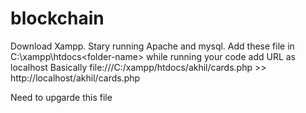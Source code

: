 # blockchain
Download Xampp.
Stary running Apache and mysql.
Add these file in
C:\xampp\htdocs\<folder-name>
while running your code add URL as localhost
Basically
file:///C:/xampp/htdocs/akhil/cards.php  >> http://localhost/akhil/cards.php



Need to upgarde this file

